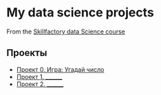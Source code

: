 # My data science projects
From the [Skillfactory data Science course](https://github.com/Black-Pantera/sf_data_science)

## Проекты
* [Проект 0. Игра: Угадай число](https://github.com/Black-Pantera/sf_data_science/tree/master)
* [Проект 1. ______](____)
* [Проект 2. ______](____)
